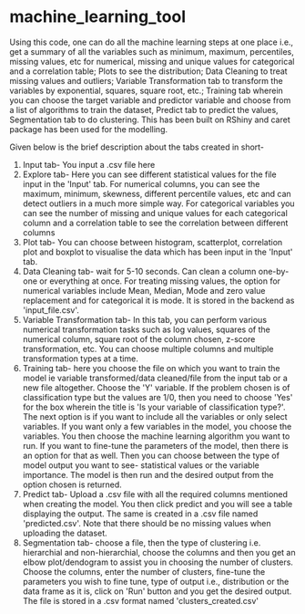 # machine_learning_tool
Using this code, one can do all the machine learning steps at one place i.e., get a summary of all the variables such as minimum, maximum, percentiles, missing values, etc for numerical, missing and unique values for categorical and a correlation table; Plots to see the distribution; Data Cleaning to treat missing values and outliers; Variable Transformation tab to transform the variables by exponential, squares, square root, etc.; Training tab wherein you can choose the target variable and predictor variable and choose from a list of algorithms to train the dataset, Predict tab to predict the values, Segmentation tab to do clustering. 
This has been built on RShiny and caret package has been used for the modelling.

Given below is the brief description about the tabs created in short-
1. Input tab- You input a .csv file here
2. Explore tab- Here you can see different statistical values for the file input in the 'Input' tab. For numerical columns, you can see the maximum, minimum, skewness, different percentile values, etc and can detect outliers in a much more simple way. For categorical variables you can see the number of missing and unique values for each categorical column and a correlation table to see the correlation between different columns
3. Plot tab- You can choose between histogram, scatterplot, correlation plot and boxplot to visualise the data which has been input in the 'Input' tab.
4. Data Cleaning tab- wait for 5-10 seconds. Can clean a column one-by-one or everything at once. For treating missing values, the option for numerical variables include Mean, Median, Mode and zero value replacement and for categorical it is mode. It is stored in the backend as 'input_file.csv'.
5. Variable Transformation tab- In this tab, you can perform various numerical transformation tasks such as log values, squares of the numerical column, square root of the column chosen, z-score transformation, etc. You can choose multiple columns and multiple transformation types at a time.
6. Training tab- here you choose the file on which you want to train the model ie variable transformed/data cleaned/file from the input tab or a new file altogether. Choose the 'Y' variable. If the problem chosen is of classification type but the values are 1/0, then you need to choose 'Yes' for the box wherein the title is 'Is your variable of classification type?'. The next option is if you want to include all the variables or only select variables. If you want only a few variables in the model, you choose the variables. You then choose the machine learning algorithm you want to run. If you want to fine-tune the parameters of the model, then there is an option for that as well. Then you can choose between the type of model output you want to see- statistical values or the variable importance. The model is then run and the desired output from the option chosen is returned.
7. Predict tab- Upload a .csv file with all the required columns mentioned when creating the model. You then click predict and you will see a table displaying the output. The same is created in a .csv file named 'predicted.csv'. Note that there should be no missing values when uploading the dataset.
8. Segmentation tab- choose a file, then the type of clustering i.e. hierarchial and non-hierarchial, choose the columns and then you get an elbow plot/dendogram to assist you in choosing the number of clusters. Choose the columns, enter the number of clusters, fine-tune the parameters you wish to fine tune, type of output i.e., distribution or the data frame as it is, click on 'Run' button and you get the desired output. The file is stored in a .csv format named 'clusters_created.csv'
